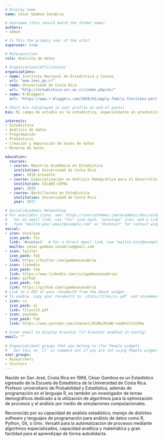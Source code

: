 ```yaml
---
# Display name
name: César Gamboa Sanabria

# Username (this should match the folder name)
authors:
- admin

# Is this the primary user of the site?
superuser: true

# Role/position
role: Analista de datos

# Organizations/Affiliations
organizations:
- name: Instituto Nacional de Estadística y Censos
  url: "www.inec.go.cr"
- name: Universidad de Costa Rica
  url: "http://estadistica.ucr.ac.cr/index.php/es/"
- name: R-Bloggers
  url: "https://www.r-bloggers.com/2020/03/apply-family-functions-part-4/"

# Short bio (displayed in user profile at end of posts)
bio: Mi campo de estudio es la estadística, especialmente en pronósticos, análisis de clasificación y temas demográficos con enfoque en programación.

interests:
- Estadística
- Análisis de datos
- Programación
- Pronósticos
- Creación y depuración de bases de datos
- Minería de datos

education:
  courses:
  - course: Maestría Académica en Estadística
    institution: Universidad de Costa Rica
    year: 2018-presente
  - course: Especialización en Análisis Demográfico para el Desarrollo Sostenible
    institution: CELADE-CEPAL
    year: 2020
  - course: Bachillerato en Estadística
    institution: Universidad de Costa Rica
    year: 2017

# Social/Academic Networking
# For available icons, see: https://sourcethemes.com/academic/docs/widgets/#icons
#   For an email link, use "fas" icon pack, "envelope" icon, and a link in the
#   form "mailto:your-email@example.com" or "#contact" for contact widget.
social:
- icon: envelope
  icon_pack: fas
  link: '#contact'  # For a direct email link, use "mailto:test@example.org".
  mailto: cesar.gamboa.sanabria@gmail.com
- icon: twitter
  icon_pack: fab
  link: https://twitter.com/gamboasanabria
- icon: linkedin
  icon_pack: fab
  link: https://www.linkedin.com/in/cgamboasanabria/
- icon: github
  icon_pack: fab
  link: https://github.com/cgamboasanabria
# Link to a PDF of your resume/CV from the About widget.
# To enable, copy your resume/CV to `static/files/cv.pdf` and uncomment the lines below.  
- icon: cv
  icon_pack: ai
  link: files/CV.pdf
- icon: youtube
  icon_pack: fab
  link: https://www.youtube.com/channel/UCUNLO5uWG-naqKm17utC69w

# Enter email to display Gravatar (if Gravatar enabled in Config)
email: ""
  
# Organizational groups that you belong to (for People widget)
#   Set this to `[]` or comment out if you are not using People widget.  
user_groups:
- Researchers
- Visitors
---
```


Nacido en San José, Costa Rica en 1989, César Gamboa es un Estadístico egresado de la Escuela de Estadística de la Universidad de Costa Rica. Profesor universitario de Probabilidad y Estadística, además de programación en el lenguaje R, es también un investigador de temas demográficos dedicado a la utilización de algoritmos para la optimización de procesos y el análisis por medio de simulaciones computacionales. 

Reconocido por su capacidad de análisis estadístico, manejo de distintos software y lenguajes de programación para análisis de datos como R, Python, Git, o Unix. Versatil para la automatización de procesos mediante algoritmos especializados, capacidad analítica y matemática y gran facilidad para el aprendizaje de forma autodidacta.

